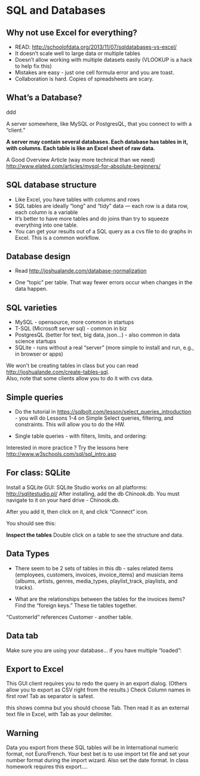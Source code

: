 # SQL and Databases

## Why not use Excel for everything?

  * READ: http://schoolofdata.org/2013/11/07/sqldatabases-vs-excel/  
  * It doesn’t scale well to large data or multiple tables  
  * Doesn’t allow working with multiple datasets easily (VLOOKUP is a hack to help fix this)  
  * Mistakes are easy - just one cell formula error and you are toast.  
  * Collaboration is hard. Copies of spreadsheets are scary.

## What’s a Database?

ddd

A server somewhere, like MySQL or PostgresQL, that you connect to with a “client.”

**A server may contain several databases. Each database has tables in it, with columns. Each table is like an Excel sheet of raw data.**

A Good Overview Article (way more technical than we need)
http://www.elated.com/articles/mysql-for-absolute-beginners/

## SQL database structure
  * Like Excel, you have tables with columns and rows
  * SQL tables are ideally “long” and “tidy” data —
each row is a data row, each column is a variable
  * It’s better to have more tables and do joins than try
to squeeze everything into one table.
  * You can get your results out of a SQL query as a cvs file to do graphs in Excel. This is a common workflow.

## Database design
  * Read http://joshualande.com/database-normalization

  * One “topic” per table. That way fewer errors occur
when changes in the data happen.

## SQL varieties
  * MySQL - opensource, more common in startups
  * T-SQL (Microsoft server sql) - common in biz
  * PostgresQL (better for text, big data, json…) - also
common in data science startups
  * SQLite - runs without a real “server” (more simple to
install and run, e.g., in browser or apps)

We won't be creating tables in class but you can read http://joshualande.com/create-tables-sql.  
Also, note that some clients allow you to do it with cvs data.

## Simple queries
  * Do the tutorial in https://sqlbolt.com/lesson/select_queries_introduction - you will do Lessons 1-4 on Simple Select queries, filtering, and constraints. This will allow you to do the HW.

  * Single table queries - with filters, limits, and ordering:


Interested in more practice ? Try the lessons here http://www.w3schools.com/sql/sql_intro.asp

## For class: SQLite
Install a SQLite GUI: SQLite Studio works on all platforms: http://sqlitestudio.pl/
After installing, add the db Chinook.db. You must navigate to it on your hard drive - Chinook.db.

After you add it, then click on it, and click “Connect” icon.


You should see this:

**Inspect the tables**
Double click on a table to see the structure and data.


## Data Types
  * There seem to be 2 sets of tables in this db - sales related items (employees, customers, invoices,
invoice_items) and musician items (albums, artists, genres, media_types, playlist_track, playlists, and tracks).

  * What are the relationships between the tables for the invoices items? Find the “foreign keys.” These tie tables together.

“CustomerId” references Customer - another table.


## Data tab

Make sure you are using your database…
if you have multiple “loaded”:


## Export to Excel
This GUI client requires you to redo the query in an export dialog. (Others allow you to export as CSV
right from the results.) Check Column names in first row! Tab as separator is safest.

this shows comma
but you should choose Tab.
Then read it as an external text file
in Excel, with Tab as your
delimiter.

## Warning
Data you export from these SQL tables will be in International
numeric format, not Euro/French. Your best bet is to use import
txt file and set your number format during the import wizard.
Also set the date format.
In class homework requires this export….
